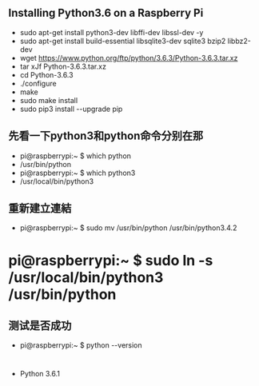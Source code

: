 ## Installing Python3.6 on a Raspberry Pi
* sudo apt-get install python3-dev libffi-dev libssl-dev -y
* sudo apt-get install build-essential libsqlite3-dev sqlite3 bzip2 libbz2-dev
* wget https://www.python.org/ftp/python/3.6.3/Python-3.6.3.tar.xz
* tar xJf Python-3.6.3.tar.xz
* cd Python-3.6.3
* ./configure
* make
* sudo make install
* sudo pip3 install --upgrade pip
## 先看一下python3和python命令分别在那
* pi@raspberrypi:~ $ which python
* /usr/bin/python
* pi@raspberrypi:~ $ which python3
* /usr/local/bin/python3
## 重新建立連結
* pi@raspberrypi:~ $ sudo mv /usr/bin/python /usr/bin/python3.4.2 
##
# pi@raspberrypi:~ $ sudo ln -s /usr/local/bin/python3 /usr/bin/python
## 测试是否成功
* pi@raspberrypi:~ $ python --version
#
* Python 3.6.1
